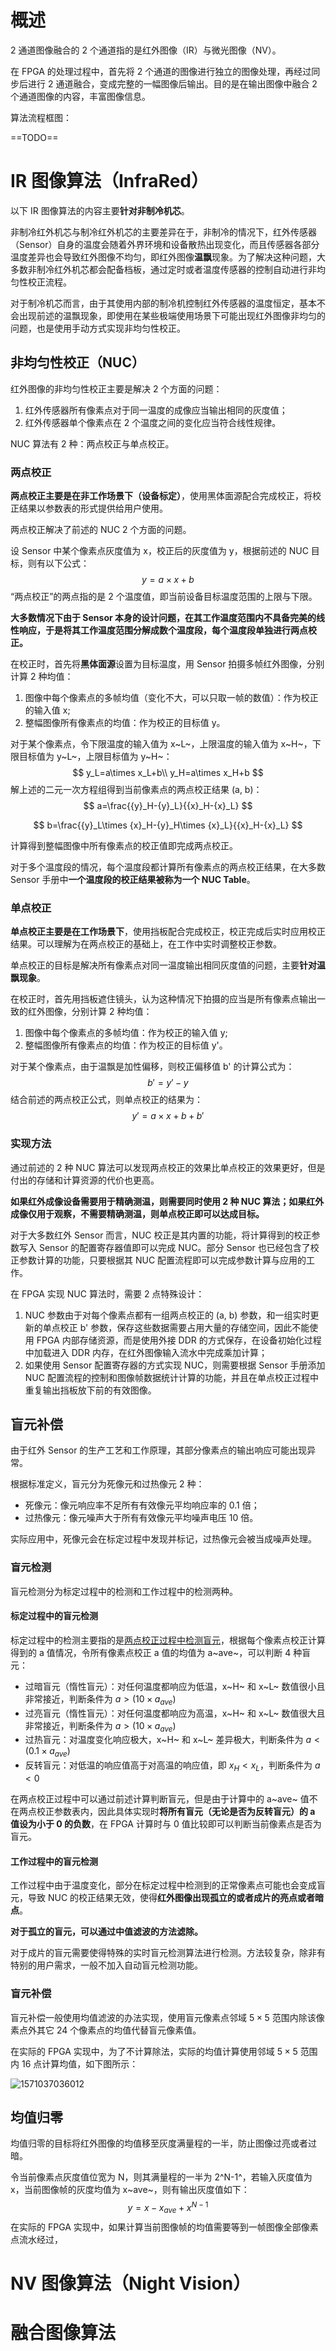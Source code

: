 # 概述

2 通道图像融合的 2 个通道指的是红外图像（IR）与微光图像（NV）。

在 FPGA 的处理过程中，首先将 2 个通道的图像进行独立的图像处理，再经过同步后进行 2 通道融合，变成完整的一幅图像后输出。目的是在输出图像中融合 2 个通道图像的内容，丰富图像信息。

算法流程框图：

==TODO==

# IR 图像算法（InfraRed）

以下 IR 图像算法的内容主要**针对非制冷机芯**。

非制冷红外机芯与制冷红外机芯的主要差异在于，非制冷的情况下，红外传感器（Sensor）自身的温度会随着外界环境和设备散热出现变化，而且传感器各部分温度差异也会导致红外图像不均匀，即红外图像**温飘**现象。为了解决这种问题，大多数非制冷红外机芯都会配备档板，通过定时或者温度传感器的控制自动进行非均匀性校正流程。

对于制冷机芯而言，由于其使用内部的制冷机控制红外传感器的温度恒定，基本不会出现前述的温飘现象，即使用在某些极端使用场景下可能出现红外图像非均匀的问题，也是使用手动方式实现非均匀性校正。

## 非均匀性校正（NUC）

红外图像的非均匀性校正主要是解决 2 个方面的问题：

1. 红外传感器所有像素点对于同一温度的成像应当输出相同的灰度值；
2. 红外传感器单个像素点在 2 个温度之间的变化应当符合线性规律。

NUC 算法有 2 种：两点校正与单点校正。

### 两点校正

**两点校正主要是在非工作场景下（设备标定）**，使用黑体面源配合完成校正，将校正结果以参数表的形式提供给用户使用。

两点校正解决了前述的 NUC 2 个方面的问题。

设 Sensor 中某个像素点灰度值为 x，校正后的灰度值为 y，根据前述的 NUC 目标，则有以下公式：
$$
y=a\times x+b
$$
“两点校正”的两点指的是 2 个温度值，即当前设备目标温度范围的上限与下限。

**大多数情况下由于 Sensor 本身的设计问题，在其工作温度范围内不具备完美的线性响应，于是将其工作温度范围分解成数个温度段，每个温度段单独进行两点校正。**

在校正时，首先将**黑体面源**设置为目标温度，用 Sensor 拍摄多帧红外图像，分别计算 2 种均值：

1. 图像中每个像素点的多帧均值（变化不大，可以只取一帧的数值）：作为校正的输入值 x;
2. 整幅图像所有像素点的均值：作为校正的目标值 y。

对于某个像素点，令下限温度的输入值为 x~L~，上限温度的输入值为 x~H~，下限目标值为 y~L~，上限目标值为 y~H~：
$$
y_L=a\times x_L+b\\
y_H=a\times x_H+b
$$
解上述的二元一次方程组得到当前像素点的两点校正结果 (a, b)：
$$
a=\frac{{y}_H-{y}_L}{{x}_H-{x}_L}
$$

$$
b=\frac{{y}_L\times {x}_H-{y}_H\times {x}_L}{{x}_H-{x}_L}
$$

计算得到整幅图像中所有像素点的校正值即完成两点校正。

对于多个温度段的情况，每个温度段都计算所有像素点的两点校正结果，在大多数 Sensor 手册中**一个温度段的校正结果被称为一个 NUC Table**。

### 单点校正

**单点校正主要是在工作场景下**，使用挡板配合完成校正，校正完成后实时应用校正结果。可以理解为在两点校正的基础上，在工作中实时调整校正参数。

单点校正的目标是解决所有像素点对同一温度输出相同灰度值的问题，主要**针对温飘现象**。

在校正时，首先用挡板遮住镜头，认为这种情况下拍摄的应当是所有像素点输出一致的红外图像，分别计算 2 种均值：

1. 图像中每个像素点的多帧均值：作为校正的输入值 y;
2. 整幅图像所有像素点的均值：作为校正的目标值 y'。

对于某个像素点，由于温飘是加性偏移，则校正偏移值 b' 的计算公式为：
$$
b'=y'-y
$$
结合前述的两点校正公式，则单点校正的结果为：
$$
y'=a\times x+b+b'
$$

### 实现方法

通过前述的 2 种 NUC 算法可以发现两点校正的效果比单点校正的效果更好，但是付出的存储和计算资源的代价也更高。

**如果红外成像设备需要用于精确测温，则需要同时使用 2 种 NUC 算法；如果红外成像仅用于观察，不需要精确测温，则单点校正即可以达成目标。**

对于大多数红外 Sensor 而言，NUC 校正是其内置的功能，将计算得到的校正参数写入 Sensor 的配置寄存器值即可以完成 NUC。部分 Sensor 也已经包含了校正参数计算的功能，只要根据其 NUC 配置流程即可以完成参数计算与应用的工作。

在 FPGA 实现 NUC 算法时，需要 2 点特殊设计：

1. NUC 参数由于对每个像素点都有一组两点校正的 (a, b) 参数，和一组实时更新的单点校正 b' 参数，保存这些数据需要占用大量的存储空间，因此不能使用 FPGA 内部存储资源，而是使用外接 DDR 的方式保存，在设备初始化过程中加载进入 DDR 内存，在红外图像输入流水中完成乘加计算；
2. 如果使用 Sensor 配置寄存器的方式实现 NUC，则需要根据 Sensor 手册添加 NUC 配置流程的控制和图像帧数据统计计算的功能，并且在单点校正过程中重复输出挡板放下前的有效图像。

## 盲元补偿

由于红外 Sensor 的生产工艺和工作原理，其部分像素点的输出响应可能出现异常。

根据标准定义，盲元分为死像元和过热像元 2 种：

- 死像元：像元响应率不足所有有效像元平均响应率的 0.1 倍；
- 过热像元：像元噪声大于所有有效像元平均噪声电压 10 倍。

实际应用中，死像元会在标定过程中发现并标记，过热像元会被当成噪声处理。

### 盲元检测

盲元检测分为标定过程中的检测和工作过程中的检测两种。

#### 标定过程中的盲元检测

标定过程中的检测主要指的是[两点校正过程中检测盲元](#两点校正)，根据每个像素点校正计算得到的 a 值情况，令所有像素点校正 a 值的均值为 a~ave~，可以判断 4 种盲元：

- 过暗盲元（惰性盲元）：对任何温度都响应为低温，x~H~ 和 x~L~ 数值很小且非常接近，判断条件为 $a > (10\times a_{ave})$
- 过亮盲元（惰性盲元）：对任何温度都响应为高温，x~H~ 和 x~L~ 数值很大且非常接近，判断条件为 $a > (10\times a_{ave})$
- 过热盲元：对温度变化响应极大，x~H~ 和 x~L~ 差异极大，判断条件为 $a <  (0.1\times a_{ave})$
- 反转盲元：对低温的响应值高于对高温的响应值，即 $x_H < x_L$，判断条件为 $a < 0$

在两点校正过程中可以通过前述计算判断盲元，但是由于计算中的 a~ave~ 值不在两点校正参数表内，因此具体实现时**将所有盲元（无论是否为反转盲元）的 a 值设为小于 0 的负数**，在 FPGA 计算时与 0 值比较即可以判断当前像素点是否为盲元。

#### 工作过程中的盲元检测

工作过程中由于温度变化，部分在标定过程中检测到的正常像素点可能也会变成盲元，导致 NUC 的校正结果无效，使得**红外图像出现孤立的或者成片的亮点或者暗点**。

**对于孤立的盲元，可以通过中值滤波的方法滤除。**

对于成片的盲元需要使得特殊的实时盲元检测算法进行检测。方法较复杂，除非有特别的用户需求，一般不加入自动盲元检测功能。

### 盲元补偿

盲元补偿一般使用均值滤波的办法实现，使用盲元像素点邻域 $5\times 5$ 范围内除该像素点外其它 24 个像素点的均值代替盲元像素值。

在实际的 FPGA 实现中，为了不计算除法，实际的均值计算使用邻域 $5\times 5$ 范围内 16 点计算均值，如下图所示：

![1571037036012](assets/1571037036012.png)

## 均值归零

均值归零的目标将红外图像的均值移至灰度满量程的一半，防止图像过亮或者过暗。

令当前像素点灰度值位宽为 N，则其满量程的一半为 2^N-1^，若输入灰度值为 x，当前图像帧的灰度均值为 x~ave~，则有输出灰度值如下：
$$
y=x-x_{ave}+x^{N-1}
$$
在实际的 FPGA 实现中，如果计算当前图像帧的均值需要等到一帧图像全部像素点流水经过，

# NV 图像算法（Night Vision）

# 融合图像算法

